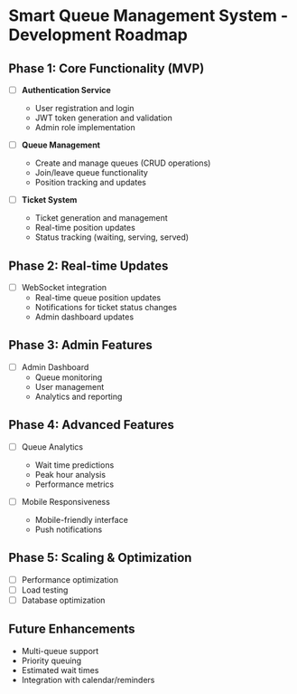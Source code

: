 # Smart Queue Management System - Development Roadmap

## Phase 1: Core Functionality (MVP)
- [ ] **Authentication Service**
  - User registration and login
  - JWT token generation and validation
  - Admin role implementation

- [ ] **Queue Management**
  - Create and manage queues (CRUD operations)
  - Join/leave queue functionality
  - Position tracking and updates

- [ ] **Ticket System**
  - Ticket generation and management
  - Real-time position updates
  - Status tracking (waiting, serving, served)

## Phase 2: Real-time Updates
- [ ] WebSocket integration
  - Real-time queue position updates
  - Notifications for ticket status changes
  - Admin dashboard updates

## Phase 3: Admin Features
- [ ] Admin Dashboard
  - Queue monitoring
  - User management
  - Analytics and reporting

## Phase 4: Advanced Features
- [ ] Queue Analytics
  - Wait time predictions
  - Peak hour analysis
  - Performance metrics

- [ ] Mobile Responsiveness
  - Mobile-friendly interface
  - Push notifications

## Phase 5: Scaling & Optimization
- [ ] Performance optimization
- [ ] Load testing
- [ ] Database optimization

## Future Enhancements
- Multi-queue support
- Priority queuing
- Estimated wait times
- Integration with calendar/reminders
